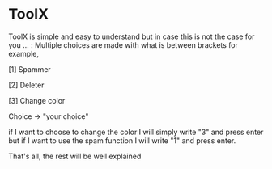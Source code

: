 # ToolX

ToolX is simple and easy to understand but in case this is not the case for you ... :
Multiple choices are made with what is between brackets for example,

  [1] Spammer
  
  [2] Deleter
  
  [3] Change color
  
  Choice -> "your choice"
  
if I want to choose to change the color I will simply write "3" and press enter
but if I want to use the spam function I will write "1" and press enter.

That's all, the rest will be well explained
